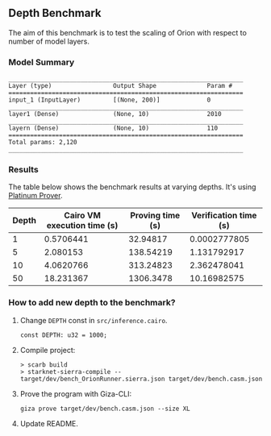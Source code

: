 
## Depth Benchmark

The aim of this benchmark is to test the scaling of Orion with respect to number of model layers.

### Model Summary
```
_________________________________________________________________
Layer (type)                 Output Shape              Param #   
=================================================================
input_1 (InputLayer)         [(None, 200)]             0         
_________________________________________________________________
layer1 (Dense)               (None, 10)                2010      
_________________________________________________________________
layern (Dense)               (None, 10)                110       
=================================================================
Total params: 2,120
_________________________________________________________________
```

### Results
The table below shows the benchmark results at varying depths. 
It's using [Platinum Prover](https://github.com/lambdaclass/lambdaworks_stark_platinum).

| Depth | Cairo VM execution time (s) | Proving time (s) | Verification time (s) |
| ----- | --------------------------- | ---------------- | --------------------- |
| 1     | 0.5706441                   | 32.94817         | 0.0002777805          |
| 5     | 2.080153                    | 138.54219        | 1.131792917           |
| 10    | 4.0620766                   | 313.24823        | 2.362478041           |
| 50    | 18.231367                   | 1306.3478        | 10.16982575           |

### How to add new depth to the benchmark?

1. Change `DEPTH` const in `src/inference.cairo`.
    ```
    const DEPTH: u32 = 1000;
    ```
2. Compile project:
    ```
    > scarb build  
    > starknet-sierra-compile -- target/dev/bench_OrionRunner.sierra.json target/dev/bench.casm.json
    ```
3. Prove the program with Giza-CLI:
    ```
    giza prove target/dev/bench.casm.json --size XL
    ```
4. Update README.